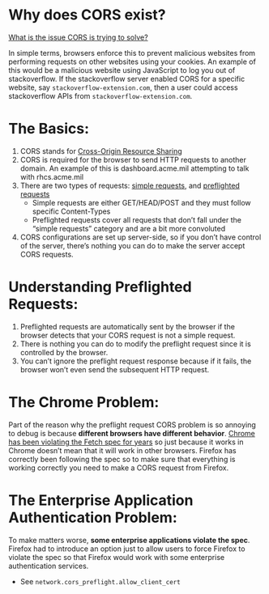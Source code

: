 # Why does CORS exist?

[What is the issue CORS is trying to solve?](https://stackoverflow.com/a/27365346])

In simple terms, browsers enforce this to prevent malicious websites from performing requests on other websites using your cookies. An example of this would be a malicious website using JavaScript to log you out of stackoverflow. If the stackoverflow server enabled CORS for a specific website, say `stackoverflow-extension.com`, then a user could access stackoverflow APIs from `stackoverflow-extension.com`.

# The Basics:
1. CORS stands for [Cross-Origin Resource Sharing](https://developer.mozilla.org/en-US/docs/Web/HTTP/CORS)
2. CORS is required for the browser to send HTTP requests to another domain. An example of this is dashboard.acme.mil attempting to talk with rhcs.acme.mil
3. There are two types of requests: [simple requests](https://developer.mozilla.org/en-US/docs/Web/HTTP/CORS#simple_requests), and [preflighted requests](https://developer.mozilla.org/en-US/docs/Web/HTTP/CORS#preflighted_requests)
    * Simple requests are either GET/HEAD/POST and they must follow specific Content-Types
    * Preflighted requests cover all requests that don’t fall under the “simple requests” category and are a bit more convoluted
4. CORS configurations are set up server-side, so if you don’t have control of the server, there’s nothing you can do to make the server accept CORS requests.

# Understanding Preflighted Requests:
1. Preflighted requests are automatically sent by the browser if the browser detects that your CORS request is not a simple request.
2. There is nothing you can do to modify the preflight request since it is controlled by the browser.
3. You can’t ignore the preflight request response because if it fails, the browser won’t even send the subsequent HTTP request.

# The Chrome Problem:
Part of the reason why the preflight request CORS problem is so annoying to debug is because **different browsers have different behavior**. [Chrome has been violating the Fetch spec for years](https://bugs.chromium.org/p/chromium/issues/detail?id=775438) so just because it works in Chrome doesn’t mean that it will work in other browsers. Firefox has correctly been following the spec so to make sure that everything is working correctly you need to make a CORS request from Firefox.

# The Enterprise Application Authentication Problem:
To make matters worse, **some enterprise applications violate the spec**. Firefox had to introduce an option just to allow users to force Firefox to violate the spec so that Firefox would work with some enterprise authentication services.
* See `network.cors_preflight.allow_client_cert`
